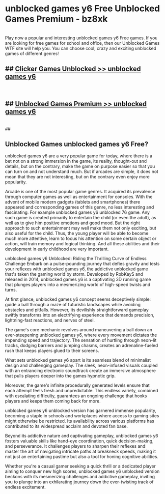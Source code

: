 # unblocked games y6 Free Unblocked Games Premium - bz8xk <br>
<br>
Play now a popular and interesting unblocked games y6 Free games. If you are looking for free games for school and office, then our Unblocked Games WTF site will help you. You can choose cool, crazy and exciting unblocked games of different genres!


## ##  [Clicker Games Unblocked >> unblocked games y6](http://freeplayer.one?title=unblocked_games_y6&ref=M1)
  <br>

##  ## [Unblocked Games Premium >> unblocked games y6](http://freeplayer.one?title=unblocked_games_y6&ref=M1)
  <br>
  ##



## Unblocked Games unblocked games y6 Free?

unblocked games y6 are a very popular game for today, where there is a bet not on a strong immersion in the game, its reality, thought-out and details, but on the contrary, make the game on purpose easier so that you can turn on and not understand much. But if arcades are simple, it does not mean that they are not interesting, but on the contrary even enjoy more popularity.

Arcade is one of the most popular game genres. It acquired its prevalence through computer games as well as entertainment for consoles. With the advent of mobile modern gadgets (tablets and smartphones) there appeared and corresponding games of this genre, no less interesting and fascinating. For example unblocked games y6 unblocked 76 game. Any such game is created primarily to entertain the child (or even the adult), as well as to give him positive emotions and good mood. But the right approach to such entertainment may well make them not only exciting, but also useful for the child. Thus, the young player will be able to become much more attentive, learn to focus his attention on some certain object or action, will train memory and logical thinking. And all these abilities and their development in early childhood are very important.

unblocked games y6 Unblocked: Riding the Thrilling Curve of Endless Challenge
Embark on a pulse-pounding journey that defies gravity and tests your reflexes with unblocked games y6, the addictive unblocked game that's taken the gaming world by storm. Developed by RobKayS and released in 2014, unblocked games y6 is a captivating 3D running game that plunges players into a mesmerizing world of high-speed twists and turns.

At first glance, unblocked games y6 concept seems deceptively simple: guide a ball through a maze of futuristic landscapes while avoiding obstacles and pitfalls. However, its devilishly straightforward gameplay swiftly transforms into an electrifying experience that demands precision, lightning-fast reactions, and nerves of steel.

The game's core mechanic revolves around maneuvering a ball down an ever-steepening unblocked games y6, where every movement dictates the impending speed and trajectory. The sensation of hurtling through neon-lit tracks, dodging barriers and jumping chasms, creates an adrenaline-fueled rush that keeps players glued to their screens.

What sets unblocked games y6 apart is its seamless blend of minimalist design and challenging gameplay. The sleek, neon-infused visuals coupled with an entrancing electronic soundtrack create an immersive atmosphere that pulls players deeper into the games hypnotic grip.

Moreover, the game's infinite procedurally generated levels ensure that each attempt feels fresh and unpredictable. This endless variety, combined with escalating difficulty, guarantees an ongoing challenge that hooks players and keeps them coming back for more.

unblocked games y6 unblocked version has garnered immense popularity, becoming a staple in schools and workplaces where access to gaming sites might otherwise be restricted. Its availability across various platforms has contributed to its widespread acclaim and devoted fan base.

Beyond its addictive nature and captivating gameplay, unblocked games y6 fosters valuable skills like hand-eye coordination, quick decision-making, and perseverance. It challenges players to sharpen their reflexes and master the art of navigating intricate paths at breakneck speeds, making it not just an entertaining pastime but also a tool for honing cognitive abilities.

Whether you're a casual gamer seeking a quick thrill or a dedicated player aiming to conquer new high scores, unblocked games y6 unblocked version beckons with its mesmerizing challenges and addictive gameplay, inviting you to plunge into an exhilarating journey down the ever-twisting track of endless excitement.
